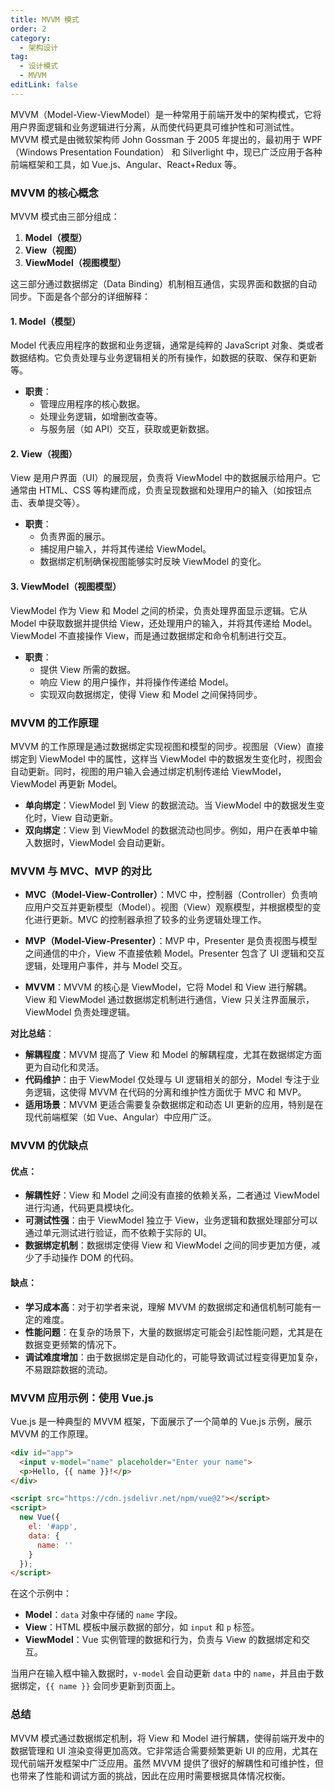 ```yaml
---
title: MVVM 模式
order: 2
category:
  - 架构设计
tag:
  - 设计模式
  - MVVM
editLink: false
---
```


MVVM（Model-View-ViewModel）是一种常用于前端开发中的架构模式，它将用户界面逻辑和业务逻辑进行分离，从而使代码更具可维护性和可测试性。MVVM 模式是由微软架构师 John Gossman 于 2005 年提出的，最初用于 WPF（Windows Presentation Foundation） 和 Silverlight 中，现已广泛应用于各种前端框架和工具，如 Vue.js、Angular、React+Redux 等。

### MVVM 的核心概念

MVVM 模式由三部分组成：
1. **Model（模型）**
2. **View（视图）**
3. **ViewModel（视图模型）**

这三部分通过数据绑定（Data Binding）机制相互通信，实现界面和数据的自动同步。下面是各个部分的详细解释：

#### 1. Model（模型）
Model 代表应用程序的数据和业务逻辑，通常是纯粹的 JavaScript 对象、类或者数据结构。它负责处理与业务逻辑相关的所有操作，如数据的获取、保存和更新等。

- **职责**：
  - 管理应用程序的核心数据。
  - 处理业务逻辑，如增删改查等。
  - 与服务层（如 API）交互，获取或更新数据。


#### 2. View（视图）
View 是用户界面（UI）的展现层，负责将 ViewModel 中的数据展示给用户。它通常由 HTML、CSS 等构建而成，负责呈现数据和处理用户的输入（如按钮点击、表单提交等）。

- **职责**：
  - 负责界面的展示。
  - 捕捉用户输入，并将其传递给 ViewModel。
  - 数据绑定机制确保视图能够实时反映 ViewModel 的变化。


#### 3. ViewModel（视图模型）
ViewModel 作为 View 和 Model 之间的桥梁，负责处理界面显示逻辑。它从 Model 中获取数据并提供给 View，还处理用户的输入，并将其传递给 Model。ViewModel 不直接操作 View，而是通过数据绑定和命令机制进行交互。

- **职责**：
  - 提供 View 所需的数据。
  - 响应 View 的用户操作，并将操作传递给 Model。
  - 实现双向数据绑定，使得 View 和 Model 之间保持同步。


### MVVM 的工作原理

MVVM 的工作原理是通过数据绑定实现视图和模型的同步。视图层（View）直接绑定到 ViewModel 中的属性，这样当 ViewModel 中的数据发生变化时，视图会自动更新。同时，视图的用户输入会通过绑定机制传递给 ViewModel，ViewModel 再更新 Model。

- **单向绑定**：ViewModel 到 View 的数据流动。当 ViewModel 中的数据发生变化时，View 自动更新。
- **双向绑定**：View 到 ViewModel 的数据流动也同步。例如，用户在表单中输入数据时，ViewModel 会自动更新。

### MVVM 与 MVC、MVP 的对比

- **MVC（Model-View-Controller）**：MVC 中，控制器（Controller）负责响应用户交互并更新模型（Model）。视图（View）观察模型，并根据模型的变化进行更新。MVC 的控制器承担了较多的业务逻辑处理工作。
  
- **MVP（Model-View-Presenter）**：MVP 中，Presenter 是负责视图与模型之间通信的中介，View 不直接依赖 Model。Presenter 包含了 UI 逻辑和交互逻辑，处理用户事件，并与 Model 交互。

- **MVVM**：MVVM 的核心是 ViewModel，它将 Model 和 View 进行解耦。View 和 ViewModel 通过数据绑定机制进行通信，View 只关注界面展示，ViewModel 负责处理逻辑。

**对比总结**：
- **解耦程度**：MVVM 提高了 View 和 Model 的解耦程度，尤其在数据绑定方面更为自动化和灵活。
- **代码维护**：由于 ViewModel 仅处理与 UI 逻辑相关的部分，Model 专注于业务逻辑，这使得 MVVM 在代码的分离和维护性方面优于 MVC 和 MVP。
- **适用场景**：MVVM 更适合需要复杂数据绑定和动态 UI 更新的应用，特别是在现代前端框架（如 Vue、Angular）中应用广泛。

### MVVM 的优缺点

#### 优点：
- **解耦性好**：View 和 Model 之间没有直接的依赖关系，二者通过 ViewModel 进行沟通，代码更具模块化。
- **可测试性强**：由于 ViewModel 独立于 View，业务逻辑和数据处理部分可以通过单元测试进行验证，而不依赖于实际的 UI。
- **数据绑定机制**：数据绑定使得 View 和 ViewModel 之间的同步更加方便，减少了手动操作 DOM 的代码。

#### 缺点：
- **学习成本高**：对于初学者来说，理解 MVVM 的数据绑定和通信机制可能有一定的难度。
- **性能问题**：在复杂的场景下，大量的数据绑定可能会引起性能问题，尤其是在数据变更频繁的情况下。
- **调试难度增加**：由于数据绑定是自动化的，可能导致调试过程变得更加复杂，不易跟踪数据的流动。

### MVVM 应用示例：使用 Vue.js

Vue.js 是一种典型的 MVVM 框架，下面展示了一个简单的 Vue.js 示例，展示 MVVM 的工作原理。

```html
<div id="app">
  <input v-model="name" placeholder="Enter your name">
  <p>Hello, {{ name }}!</p>
</div>

<script src="https://cdn.jsdelivr.net/npm/vue@2"></script>
<script>
  new Vue({
    el: '#app',
    data: {
      name: ''
    }
  });
</script>
```

在这个示例中：
- **Model**：`data` 对象中存储的 `name` 字段。
- **View**：HTML 模板中展示数据的部分，如 `input` 和 `p` 标签。
- **ViewModel**：Vue 实例管理的数据和行为，负责与 View 的数据绑定和交互。

当用户在输入框中输入数据时，`v-model` 会自动更新 `data` 中的 `name`，并且由于数据绑定，`{{ name }}` 会同步更新到页面上。

### 总结

MVVM 模式通过数据绑定机制，将 View 和 Model 进行解耦，使得前端开发中的数据管理和 UI 渲染变得更加高效。它非常适合需要频繁更新 UI 的应用，尤其在现代前端开发框架中广泛应用。虽然 MVVM 提供了很好的解耦性和可维护性，但也带来了性能和调试方面的挑战，因此在应用时需要根据具体情况权衡。